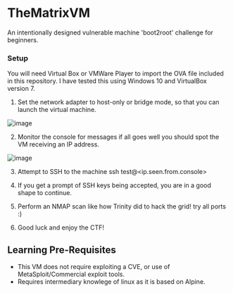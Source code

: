 # TheMatrixVM
An intentionally designed vulnerable machine 'boot2root' challenge for beginners.  


### Setup ###

You will need Virtual Box or VMWare Player to import the OVA file included in this repository. I have tested this using Windows 10 and VirtualBox version 7. 

1. Set the network adapter to host-only or bridge mode, so that you can launch the virtual machine.

![image](https://github.com/EvilEnigma/TheMatrixVM/assets/23328902/54b0c6af-b7b1-4acd-9cc2-9134ac05c96c)
   
2. Monitor the console for messages if all goes well you should spot the VM receiving an IP address.
   
![image](https://github.com/EvilEnigma/TheMatrixVM/assets/23328902/1e056531-5bab-47cd-b457-b66263159bbb)

3. Attempt to SSH to the machine ssh test@<ip.seen.from.console>

4. If you get a prompt of SSH keys being accepted, you are in a good shape to continue.

5. Perform an NMAP scan like how Trinity did to hack the grid! try all ports :) 

6. Good luck and enjoy the CTF! 

## Learning Pre-Requisites ##

- This VM does not require exploiting a CVE, or use of MetaSploit/Commercial exploit tools.
- Requires intermediary knowlege of linux as it is based on Alpine.


